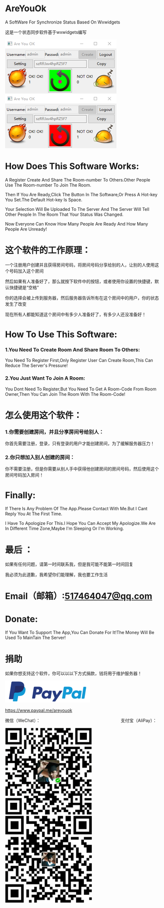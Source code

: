 
# AreYouOk
A SoftWare For Synchronize Status Based On Wxwidgets

这是一个状态同步软件基于wxwidgets编写

![image](https://github.com/chenjie199234/AreYouOk/raw/master/screenshot/OKOK.png) ![image](https://github.com/chenjie199234/AreYouOk/raw/master/screenshot/NotOK.png)

# How Does This Software Works:

A Register Create And Share The Room-number To Others.Other People Use The Room-number To Join The Room.

Then If You Are Ready,Click The Button In The Software,Or Press A Hot-key You Set.The Default Hot-key Is Space.

Your Selection Will Be Uploaded To The Server And The Server Will Tell Other People In The Room That Your Status Was Changed. 

Now Everyone  Can Know How Many People Are Ready And How Many People Are Unready!

# 这个软件的工作原理：

一个注册用户创建并且获得房间号码，将房间号码分享给别的人，让别的人使用这个号码加入这个房间

然后如果有人准备好了，那么就按下软件中的按钮，或者使用你设置的快捷键，默认快捷键是“空格”

你的选择会被上传到服务器，然后服务器告诉所有在这个房间中的用户，你的状态发生了改变

现在所有人都能知道这个房间中有多少人准备好了，有多少人还没准备好！

# How To Use This Software:

 ### 1.You Need To Create Room And Share Room To Others:
 You Need To Register First,Only Register User Can Create Room,This Can Reduce The Server's Pressure!

 ### 2.You Just Want To Join A Room:
  You Dont Need To Register,But You Need To Get A Room-Code From Room Owner,Then You Can Join The Room With The Room-Code!

# 怎么使用这个软件：

### 1.你需要创建房间，并且分享房间号给别人：
你首先需要注册，登录，只有登录的用户才能创建房间，为了缓解服务器压力！

### 2.你只想加入别人创建的房间：
你不需要注册，但是你需要从别人手中获得他创建房间的房间号码，然后使用这个房间号码加入房间！

# Finally:

If There Is Any Problem Of The App.Please Contact With Me.But I Cant Reply You At The First Time.

I Have To Apologize For This.I Hope You Can Accept My Apologize.We Are In Different Time Zone,Maybe I'm Sleeping Or I'm Working.

# 最后 ：

如果有任何问题，请第一时间联系我，但是我可能不能第一时间回复

我必须为此道歉，我希望你们能理解，我也要工作生活


# Email（邮箱）:517464047@qq.com

# Donate:

If You Want To Support The App,You Can Donate For It!The Money Will Be Used To MainTain The Server!

# 捐助

如果你想支持这个软件，你可以以以下方式捐款，钱将用于维护服务器！

![image](https://github.com/chenjie199234/AreYouOk/raw/master/donate/paypal.png)

https://www.paypal.me/areyouok

微信（WeChat）：                                                                   支付宝（AliPay）：

![image](https://github.com/chenjie199234/AreYouOk/raw/master/donate/微信.png)&nbsp;&nbsp;&nbsp;&nbsp;&nbsp;&nbsp;&nbsp;&nbsp;&nbsp;&nbsp;&nbsp;&nbsp;&nbsp;&nbsp;&nbsp;&nbsp;&nbsp;&nbsp;&nbsp;&nbsp;&nbsp;&nbsp;&nbsp;&nbsp;&nbsp;![image](https://github.com/chenjie199234/AreYouOk/raw/master/donate/支付宝.png)
